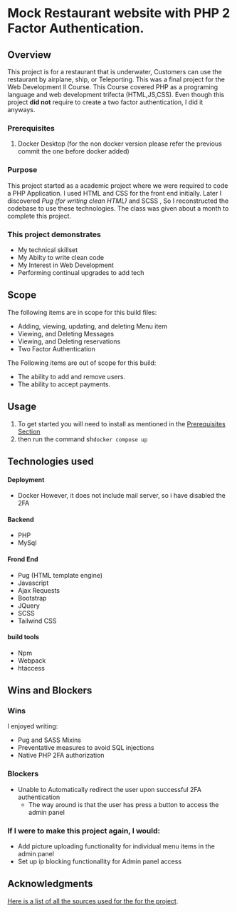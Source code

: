 # Mock Restaurant website with PHP 2 Factor Authentication.

## Overview

This project is for a restaurant that is underwater, Customers can use the restaurant by airplane, ship, or Teleporting.
This was a final project for the Web Development II Course. This Course covered PHP as a programing language and web development trifecta (HTML,JS,CSS). Even though this project **did not** require to create a two factor authentication, I did it anyways.

### Prerequisites

1. Docker Desktop (for the non docker version please refer the previous commit the one before docker added)
### Purpose

This project started as a academic project where we were required to code a PHP Application. I used HTML and CSS for the front end initially. Later I discovered _Pug (for writing clean HTML)_ and SCSS , So I reconstructed the codebase to use these technologies.
The class was given about a month to complete this project.

### This project demonstrates

- My technical skillset
- My Abilty to write clean code
- My Interest in Web Development
- Performing continual upgrades to add tech

## Scope

The following items are in scope for this build files:

- Adding, viewing, updating, and deleting Menu item
- Viewing, and Deleting Messages
- Viewing, and Deleting reservations
- Two Factor Authentication

The Following items are out of scope for this build:

- The ability to add and remove users.
- The ability to accept payments.



## Usage

1.  To get started you will need to install as mentioned in the [Prerequisites Section](#Prerequisites)
2.  then run the command sh``` docker compose up ``` 

## Technologies used

#### Deployment

- Docker However, it does not include mail server, so i have disabled the 2FA 

#### Backend

- PHP
- MySql

#### Frond End

- Pug (HTML template engine)
- Javascript
- Ajax Requests
- Bootstrap
- JQuery
- SCSS
- Tailwind CSS

#### build tools

- Npm
- Webpack
- htaccess

## Wins and Blockers

### Wins

I enjoyed writing:

- Pug and SASS Mixins
- Preventative measures to avoid SQL injections
- Native PHP 2FA authorization

### Blockers

- Unable to Automatically redirect the user upon successful 2FA authentication
  - The way around is that the user has press a button to access the admin panel

### If I were to make this project again, I would:

- Add picture uploading functionality for individual menu items in the admin panel
- Set up ip blocking functionallity for Admin panel access

## Acknowledgments

[Here is a list of all the sources used for the for the project](/src/pug/photocredits.pug).
